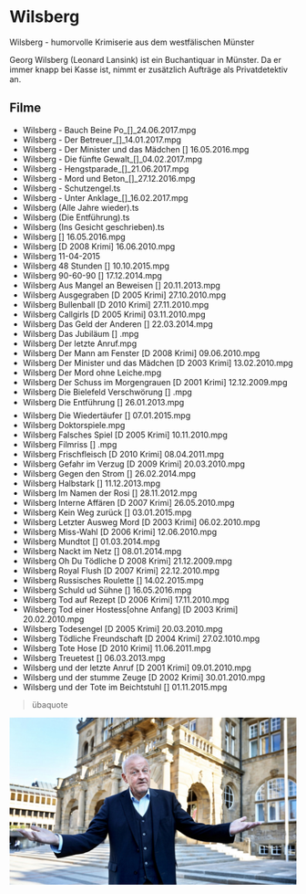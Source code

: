 # Wilsberg

Wilsberg - humorvolle Krimiserie aus dem westfälischen Münster

Georg Wilsberg (Leonard Lansink) ist ein Buchantiquar in Münster. Da er immer knapp bei Kasse ist, nimmt er zusätzlich Aufträge als Privatdetektiv an.

## Filme

* Wilsberg - Bauch Beine Po_[]_24.06.2017.mpg
* Wilsberg - Der Betreuer_[]_14.01.2017.mpg
* Wilsberg - Der Minister und das Mädchen [] 16.05.2016.mpg
* Wilsberg - Die fünfte Gewalt_[]_04.02.2017.mpg
* Wilsberg - Hengstparade_[]_21.06.2017.mpg
* Wilsberg - Mord und Beton_[]_27.12.2016.mpg
* Wilsberg - Schutzengel.ts
* Wilsberg - Unter Anklage_[]_16.02.2017.mpg
* Wilsberg (Alle Jahre wieder).ts
* Wilsberg (Die Entführung).ts
* Wilsberg (Ins Gesicht geschrieben).ts
* Wilsberg [] 16.05.2016.mpg
* Wilsberg [D 2008 Krimi] 16.06.2010.mpg
* Wilsberg 11-04-2015
* Wilsberg 48 Stunden [] 10.10.2015.mpg
* Wilsberg 90-60-90 [] 17.12.2014.mpg
* Wilsberg Aus Mangel an Beweisen [] 20.11.2013.mpg
* Wilsberg Ausgegraben [D 2005 Krimi] 27.10.2010.mpg
* Wilsberg Bullenball [D 2010 Krimi] 27.11.2010.mpg
* Wilsberg Callgirls [D 2005 Krimi] 03.11.2010.mpg
* Wilsberg Das Geld der Anderen [] 22.03.2014.mpg
* Wilsberg Das Jubiläum [] .mpg
* Wilsberg Der letzte Anruf.mpg
* Wilsberg Der Mann am Fenster [D 2008 Krimi] 09.06.2010.mpg
* Wilsberg Der Minister und das Mädchen [D 2003 Krimi] 13.02.2010.mpg
* Wilsberg Der Mord ohne Leiche.mpg
* Wilsberg Der Schuss im Morgengrauen [D 2001 Krimi] 12.12.2009.mpg
* Wilsberg Die Bielefeld Verschwörung [] .mpg
* Wilsberg Die Entführung [] 26.01.2013.mpg
* Wilsberg Die Wiedertäufer [] 07.01.2015.mpg
* Wilsberg Doktorspiele.mpg
* Wilsberg Falsches Spiel [D 2005 Krimi] 10.11.2010.mpg
* Wilsberg Filmriss [] .mpg
* Wilsberg Frischfleisch [D 2010 Krimi] 08.04.2011.mpg
* Wilsberg Gefahr im Verzug [D 2009 Krimi] 20.03.2010.mpg
* Wilsberg Gegen den Strom [] 26.02.2014.mpg
* Wilsberg Halbstark [] 11.12.2013.mpg
* Wilsberg Im Namen der Rosi [] 28.11.2012.mpg
* Wilsberg Interne Affären [D 2007 Krimi] 26.05.2010.mpg
* Wilsberg Kein Weg zurück [] 03.01.2015.mpg
* Wilsberg Letzter Ausweg Mord [D 2003 Krimi] 06.02.2010.mpg
* Wilsberg Miss-Wahl [D 2006 Krimi] 12.06.2010.mpg
* Wilsberg Mundtot [] 01.03.2014.mpg
* Wilsberg Nackt im Netz [] 08.01.2014.mpg
* Wilsberg Oh Du Tödliche D 2008 Krimi] 21.12.2009.mpg
* Wilsberg Royal Flush [D 2007 Krimi] 22.12.2010.mpg
* Wilsberg Russisches Roulette [] 14.02.2015.mpg
* Wilsberg Schuld ud Sühne [] 16.05.2016.mpg
* Wilsberg Tod auf Rezept [D 2006 Krimi] 17.11.2010.mpg
* Wilsberg Tod einer Hostess[ohne Anfang] [D 2003 Krimi] 20.02.2010.mpg
* Wilsberg Todesengel [D 2005 Krimi] 20.03.2010.mpg
* Wilsberg Tödliche Freundschaft [D 2004 Krimi] 27.02.1010.mpg
* Wilsberg Tote Hose [D 2010 Krimi] 11.06.2011.mpg
* Wilsberg Treuetest [] 06.03.2013.mpg
* Wilsberg und der letzte Anruf [D 2001 Krimi] 09.01.2010.mpg
* Wilsberg und der stumme Zeuge [D 2002 Krimi] 30.01.2010.mpg
* Wilsberg und der Tote im Beichtstuhl [] 01.11.2015.mpg


> übaquote

<img src="Wilsberg.jpg"/>

